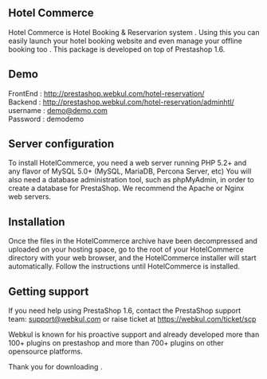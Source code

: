 Hotel Commerce
--------
Hotel Commerce is Hotel Booking  & Reservarion system . Using this you can  easily launch your hotel booking website  and even  manage your offline booking too . This package is developed on top of Prestashop 1.6.


Demo
--------
FrontEnd : http://prestashop.webkul.com/hotel-reservation/ </br>
Backend : http://prestashop.webkul.com/hotel-reservation/adminhtl/ </br>
username : demo@demo.com </br>
Password : demodemo </br>




Server configuration
--------

To install HotelCommerce, you need a web server running PHP 5.2+ and any flavor of MySQL 5.0+ (MySQL, MariaDB, Percona Server, etc)
You will also need a database administration tool, such as phpMyAdmin, in order to create a database for PrestaShop.
We recommend the Apache or Nginx web servers.  


Installation
--------

Once the files in the HotelCommerce  archive have been decompressed and uploaded on your hosting space, go to the root of your HotelCommerce directory with your web browser, and the HotelCommerce installer will start automatically. Follow the instructions until HotelCommerce is installed.


Getting support
--------
If you need help using PrestaShop 1.6, contact the PrestaShop support team: support@webkul.com
or raise ticket at https://webkul.com/ticket/scp

Webkul is known for his proactive support and already developed more than 100+ plugins on prestashop and more than 700+ plugins on other opensource platforms.


Thank you for downloading .
